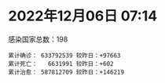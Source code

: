 
# 2022年12月06日 07:14
感染国家总数：198
```
累计确诊： 633792539 较昨日：+97663
累计死亡：   6631991 较昨日：+602
累计治愈： 587812709 较昨日：+146219
```
<div id="main" style="width:100%;height:800px;margin-bottom:10px;"></div>
<div id="second" style="width:100%;height:1000px;margin-bottom:10px;"></div>
<div id="third" style="width:100%;height:1000px;margin-bottom:10px;"></div>
<div id="last" style="width:100%;height:3000px;"></div>

<script>
import * as echarts from "echarts";
export default {
  mounted () {
    this.chart = echarts.init(document.getElementById("main"), "dark")
    this.secondChart = echarts.init(document.getElementById("second"), "dark")
    this.thirdChart = echarts.init(document.getElementById("third"), "dark")
    this.lastChart = echarts.init(document.getElementById("last"), "dark")
    var option = {
      tooltip: { trigger: "axis", axisPointer: { type: "shadow" } },
      legend: {},
      grid: { left: "3%", right: "4%", bottom: "3%", containLabel: true },
      xAxis: { type: "value" },
      yAxis: {
        type: "category", data: ["意大利","日本","韩国","巴西","德国","法国","印度","美国",]
      },
      series: [
        { name: "新增确诊", type: "bar", stack: "total", label: { show: true }, emphasis: { focus: "series" }, data: [0,47621,0,0,0,10591,207,4213,] }, 
        { name: "累计确诊", type: "bar", stack: "total", label: { show: true }, emphasis: { focus: "series" }, data: [24488080,25268073,27331250,35408852,36557861,38078565,44674874,100867319,] }, 
        { name: "新增死亡", type: "bar", stack: "total", label: { show: true }, emphasis: { focus: "series" }, data: [0,117,0,0,0,152,2,26,] }, 
        { name: "累计死亡", type: "bar", stack: "total", label: { show: true }, emphasis: { focus: "series" }, data: [181733,50461,30769,690231,158198,159245,530630,1106886,] }, 
        { name: "累计治愈", type: "bar", stack: "total", label: { show: true }, emphasis: { focus: "series" }, data: [23799178,20766771,26382172,34262104,35913000,37023020,44138554,98289391,] },]
    }
    this.chart.setOption(option);
    var secondOption = {
      tooltip: { trigger: "axis", axisPointer: { type: "shadow" } },
      legend: {},
      grid: { left: "3%", right: "4%", bottom: "3%", containLabel: true },
      xAxis: { type: "value" },
      yAxis: {
        type: "category", data: ["墨西哥","伊朗","荷兰","阿根廷","澳大利亚","越南","西班牙","土耳其","俄罗斯","英国",]
      },
      series: [
        { name: "新增确诊", type: "bar", stack: "total", label: { show: true }, emphasis: { focus: "series" }, data: [0,69,0,0,0,427,0,0,5667,356,] }, 
        { name: "累计确诊", type: "bar", stack: "total", label: { show: true }, emphasis: { focus: "series" }, data: [7132792,7559924,8656774,9739856,10754429,11518149,13614807,17005537,21623268,24252017,] }, 
        { name: "新增死亡", type: "bar", stack: "total", label: { show: true }, emphasis: { focus: "series" }, data: [0,5,0,0,0,0,0,0,52,0,] }, 
        { name: "累计死亡", type: "bar", stack: "total", label: { show: true }, emphasis: { focus: "series" }, data: [330525,144645,23579,130034,16244,43177,116108,101400,392283,213037,] }, 
        { name: "累计治愈", type: "bar", stack: "total", label: { show: true }, emphasis: { focus: "series" }, data: [6400759,7335330,8496202,9590207,10546102,10608988,13403322,16904137,21023627,24692,] },]
    }
    this.secondChart.setOption(secondOption);
    var thirdOption = {
      tooltip: { trigger: "axis", axisPointer: { type: "shadow" } },
      legend: {},
      grid: { left: "3%", right: "4%", bottom: "3%", containLabel: true },
      xAxis: { type: "value" },
      yAxis: {
        type: "category", data: ["以色列","智利","马来西亚","乌克兰","希腊","葡萄牙","奥地利","哥伦比亚","波兰","印度尼西亚",]
      },
      series: [
        { name: "新增确诊", type: "bar", stack: "total", label: { show: true }, emphasis: { focus: "series" }, data: [2292,2257,1576,0,0,0,7284,0,109,2234,] }, 
        { name: "累计确诊", type: "bar", stack: "total", label: { show: true }, emphasis: { focus: "series" }, data: [4729614,4939304,5001908,5341284,5404690,5546290,5583979,6318021,6354511,6682437,] }, 
        { name: "新增死亡", type: "bar", stack: "total", label: { show: true }, emphasis: { focus: "series" }, data: [4,16,3,0,0,0,0,0,0,48,] }, 
        { name: "累计死亡", type: "bar", stack: "total", label: { show: true }, emphasis: { focus: "series" }, data: [11882,62587,36716,110586,34309,25517,21230,141911,118340,160026,] }, 
        { name: "累计治愈", type: "bar", stack: "total", label: { show: true }, emphasis: { focus: "series" }, data: [4704016,4867554,4943392,5216858,5338821,5500769,5515749,6142640,5335940,6474271,] },]
    }
    this.thirdChart.setOption(thirdOption);
    var lastOption = {
      tooltip: { trigger: "axis", axisPointer: { type: "shadow" } },
      legend: {},
      grid: { left: "3%", right: "4%", bottom: "3%", containLabel: true },
      xAxis: { type: "value" },
      yAxis: {
        type: "category", data: ["朝鲜","西撒哈拉","蒙特塞拉特岛","梵蒂冈","红宝石公主号","钻石公主号","圣文森特岛","列支敦士登公国","安圭拉","圣多美和普林西比","特克斯和凯科斯群岛","圣基茨和尼维斯","乍得","塞拉利昂","利比里亚","几内亚比绍","科摩罗","安提瓜和巴布达","尼日尔","厄立特里亚","也门","冈比亚","中非共和国","摩纳哥","吉布提","多米尼克","萨摩亚","赤道几内亚","塔吉克斯坦","南苏丹","尼加拉瓜","格林纳达","直布罗陀","布基纳法索","圣马力诺","东帝汶","刚果（布）","索马里","贝宁","圣卢西亚","马里","海地","莱索托","巴哈马","几内亚","多哥","坦桑尼亚","毛里求斯","阿鲁巴","巴布亚新几内亚","安道尔","加蓬","塞舌尔","布隆迪","叙利亚","不丹","佛得角","毛里塔尼亚","苏丹","马达加斯加","斐济","伯利兹","圭亚那","斯威士兰","新喀里多尼亚","法属波利尼西亚","苏里南","科特迪瓦","马拉维","塞内加尔","刚果（金）","法属圭亚那","巴巴多斯","安哥拉","马耳他","喀麦隆","卢旺达","柬埔寨","波多黎各","牙买加","乌干达","纳米比亚","加纳","特立尼达和多巴哥","马尔代夫","萨尔瓦多","阿富汗","吉尔吉斯斯坦","冰岛","老挝","马提尼克岛","莫桑比克","文莱","乌兹别克斯坦","津巴布韦","尼日利亚","阿尔及利亚","黑山","卢森堡","博茨瓦纳","阿尔巴尼亚","赞比亚","肯尼亚","北马其顿","阿曼","波黑","亚美尼亚","洪都拉斯","卡塔尔","埃塞俄比亚","利比亚","埃及","委内瑞拉","摩尔多瓦","爱沙尼亚","塞浦路斯","巴勒斯坦","缅甸","多米尼加","科威特","斯里兰卡","巴林","巴拉圭","阿塞拜疆","沙特阿拉伯","拉脱维亚","蒙古国","乌拉圭","白俄罗斯","尼泊尔","巴拿马","厄瓜多尔","阿联酋","古巴","玻利维亚","突尼斯","哥斯达黎加","危地马拉","黎巴嫩","克罗地亚","斯洛文尼亚","摩洛哥","立陶宛","保加利亚","哈萨克斯坦","芬兰","挪威","巴基斯坦","爱尔兰","约旦","格鲁吉亚","斯洛伐克","新西兰","孟加拉国","匈牙利","新加坡","塞尔维亚","伊拉克","瑞典","丹麦","罗马尼亚","菲律宾","南非","秘鲁","瑞士","加拿大","捷克","比利时","泰国",]
      },
      series: [
        { name: "新增确诊", type: "bar", stack: "total", label: { show: true }, emphasis: { focus: "series" }, data: [0,0,0,0,0,0,0,0,0,0,0,0,0,0,0,0,0,0,0,0,0,0,0,58,0,0,0,0,0,0,0,0,0,0,0,0,0,0,0,0,0,0,0,0,0,0,0,0,0,0,0,0,0,0,0,0,7,0,0,0,0,0,0,0,0,0,0,0,0,0,0,0,0,0,21,0,0,15,0,0,0,0,0,0,0,0,67,0,0,0,0,0,0,0,0,0,6,26,0,0,5,0,9,0,92,29,0,0,0,26,0,0,0,0,0,0,0,6,0,0,3,128,0,0,86,719,0,0,0,2,0,0,65,13,0,0,0,0,86,0,513,46,34,0,114,0,0,0,0,0,0,14,0,26,0,776,731,0,0,1458,1904,1159,105,0,0,0,127,0,4284,] }, 
        { name: "累计确诊", type: "bar", stack: "total", label: { show: true }, emphasis: { focus: "series" }, data: [1,10,11,29,620,712,2298,3026,3904,6278,6446,6552,7646,7759,8022,8848,8965,9106,9931,10189,11945,12586,15311,15598,15690,15760,15967,17183,17786,18350,18491,19613,20207,21631,22167,23354,25375,27286,27980,29550,32760,33862,34490,37491,38153,39332,40656,41175,43641,46247,47219,48973,50068,50639,57404,62503,63085,63421,63637,67488,68451,69048,71650,73908,76051,77137,81581,87888,88086,88873,94204,96389,104416,104676,115891,123993,132762,138157,151732,151931,169733,169946,171023,185377,185618,201785,206273,206530,207355,216810,224468,230624,241044,246833,257893,266283,271113,283844,297757,326633,333413,333746,341933,344710,399119,400601,445737,458921,480630,494786,507084,515645,547841,595073,609233,618248,620816,633324,650990,662747,671714,696851,777525,824499,825859,965678,993372,993875,994037,1000911,1002161,1011132,1044843,1111447,1112501,1147072,1148914,1160002,1220800,1254814,1264000,1269391,1277579,1287693,1397527,1405255,1469560,1575330,1680548,1746997,1806918,1856391,1979614,2036663,2166352,2173172,2426176,2463724,2632091,3150183,3298738,4042182,4043017,4300576,4317035,4408276,4561350,4639411,4711528,] }, 
        { name: "新增死亡", type: "bar", stack: "total", label: { show: true }, emphasis: { focus: "series" }, data: [0,0,0,0,0,0,0,0,0,0,0,0,0,0,0,0,0,0,0,0,0,0,0,0,0,0,0,0,0,0,0,0,0,0,0,0,0,0,0,0,0,0,0,0,0,0,0,0,0,0,0,0,0,0,0,0,0,0,0,0,0,0,0,0,0,0,0,0,0,0,0,0,0,0,0,0,0,0,0,0,0,0,0,0,0,0,1,0,0,0,0,0,0,0,0,0,0,0,0,0,0,0,0,0,0,2,0,0,0,0,0,0,0,0,0,0,0,0,0,0,0,0,0,0,2,0,0,0,0,0,0,0,0,0,0,0,0,0,1,0,3,0,0,0,0,0,0,0,0,0,0,1,0,1,0,1,8,0,0,14,13,25,0,0,0,0,0,0,105,] }, 
        { name: "累计死亡", type: "bar", stack: "total", label: { show: true }, emphasis: { focus: "series" }, data: [1,1,1,0,10,13,12,59,12,77,36,46,194,126,294,176,161,146,312,103,2159,372,113,63,189,74,29,183,125,138,225,237,110,387,119,138,386,1361,163,404,742,860,706,833,464,290,845,1035,236,668,157,306,171,38,3163,21,412,997,4990,1413,878,688,1285,1422,314,649,1393,830,2685,1968,1455,411,567,1924,809,1965,1467,3056,2609,3320,3630,4080,1461,4267,311,4230,7835,2991,219,758,1071,2226,225,1637,5606,3155,6881,2790,1133,2790,3593,4019,5684,9568,4260,16205,8710,11051,685,7572,6437,24613,5829,11918,2790,1237,5404,19488,4384,2570,16805,1536,19630,9983,9474,6102,2179,7537,7118,12019,8526,35940,2348,8530,22250,29268,9046,19956,10740,17348,6943,16285,9437,38050,13693,7448,4325,30632,8159,14122,16882,20742,3337,29435,48287,1706,17412,25364,21095,7555,67289,64750,102464,217496,14318,47781,41904,33061,33285,] }, 
        { name: "累计治愈", type: "bar", stack: "total", label: { show: true }, emphasis: { focus: "series" }, data: [0,9,2,29,0,699,2233,2948,3879,6201,6392,6482,4874,4393,7715,8642,8786,8954,8890,10086,9124,12189,14615,15397,15427,15673,1605,16879,17264,18115,4225,19358,16579,21143,21826,23102,24006,13182,27746,29095,31941,32897,25980,36366,37218,39035,183,39396,42438,43982,46731,48582,49606,50418,54232,61564,62530,62421,58016,65602,66524,68325,70232,72392,74603,33500,49626,87051,85009,86872,83610,11254,102435,102367,114499,118616,131112,135027,129614,99392,100431,165826,169553,180912,163687,179410,184045,196406,75685,7660,0,228310,222140,241486,251904,259640,182582,280810,288991,323747,328252,329690,335698,334335,384669,378460,434866,132498,478063,472522,500604,442182,540879,504142,524990,605050,614962,607863,644785,660095,654889,694364,698317,814247,813357,950319,987141,985312,985592,988800,985881,973448,1024997,1102803,1078463,983630,860711,1133249,1087587,1235467,1241054,1252026,1262603,1245169,1382292,1368999,1463003,1538689,1666852,1731007,1776548,1834296,1942897,1986178,2104358,2098782,2398709,2437149,2595550,3136480,3226956,3959525,3912506,3979556,4232975,4309697,4511558,4584854,4649509,] },]
    }
    this.lastChart.setOption(lastOption);

    window.onresize = () => {
      this.chart.resize()
      this.secondChart.resize()
      this.thirdChart.resize()
      this.lastChart.resize()
    }
  }
};
</script>

|国家|新增确诊|累计确诊|新增死亡|累计死亡|累计治愈|
|:--:|---:|---:|---:|---:|---:|
|美国|4213|100867319|26|1106886|98289391|
|印度|207|44674874|2|530630|44138554|
|法国|10591|38078565|152|159245|37023020|
|德国|0|36557861|0|158198|35913000|
|巴西|0|35408852|0|690231|34262104|
|韩国|0|27331250|0|30769|26382172|
|日本|47621|25268073|117|50461|20766771|
|意大利|0|24488080|0|181733|23799178|
|英国|356|24252017|0|213037|24692|
|俄罗斯|5667|21623268|52|392283|21023627|
|土耳其|0|17005537|0|101400|16904137|
|西班牙|0|13614807|0|116108|13403322|
|越南|427|11518149|0|43177|10608988|
|澳大利亚|0|10754429|0|16244|10546102|
|阿根廷|0|9739856|0|130034|9590207|
|荷兰|0|8656774|0|23579|8496202|
|伊朗|69|7559924|5|144645|7335330|
|墨西哥|0|7132792|0|330525|6400759|
|印度尼西亚|2234|6682437|48|160026|6474271|
|波兰|109|6354511|0|118340|5335940|
|哥伦比亚|0|6318021|0|141911|6142640|
|奥地利|7284|5583979|0|21230|5515749|
|葡萄牙|0|5546290|0|25517|5500769|
|希腊|0|5404690|0|34309|5338821|
|乌克兰|0|5341284|0|110586|5216858|
|马来西亚|1576|5001908|3|36716|4943392|
|智利|2257|4939304|16|62587|4867554|
|以色列|2292|4729614|4|11882|4704016|
|泰国|4284|4711528|105|33285|4649509|
|比利时|0|4639411|0|33061|4584854|
|捷克|127|4561350|0|41904|4511558|
|加拿大|0|4408276|0|47781|4309697|
|瑞士|0|4317035|0|14318|4232975|
|秘鲁|0|4300576|0|217496|3979556|
|南非|105|4043017|0|102464|3912506|
|菲律宾|1159|4042182|25|64750|3959525|
|罗马尼亚|1904|3298738|13|67289|3226956|
|丹麦|1458|3150183|14|7555|3136480|
|瑞典|0|2632091|0|21095|2595550|
|伊拉克|0|2463724|0|25364|2437149|
|塞尔维亚|731|2426176|8|17412|2398709|
|新加坡|776|2173172|1|1706|2098782|
|匈牙利|0|2166352|0|48287|2104358|
|孟加拉国|26|2036663|1|29435|1986178|
|新西兰|0|1979614|0|3337|1942897|
|斯洛伐克|14|1856391|1|20742|1834296|
|格鲁吉亚|0|1806918|0|16882|1776548|
|约旦|0|1746997|0|14122|1731007|
|爱尔兰|0|1680548|0|8159|1666852|
|巴基斯坦|0|1575330|0|30632|1538689|
|挪威|0|1469560|0|4325|1463003|
|芬兰|0|1405255|0|7448|1368999|
|哈萨克斯坦|114|1397527|0|13693|1382292|
|保加利亚|0|1287693|0|38050|1245169|
|立陶宛|34|1277579|0|9437|1262603|
|摩洛哥|46|1269391|0|16285|1252026|
|斯洛文尼亚|513|1264000|3|6943|1241054|
|克罗地亚|0|1254814|0|17348|1235467|
|黎巴嫩|86|1220800|1|10740|1087587|
|危地马拉|0|1160002|0|19956|1133249|
|哥斯达黎加|0|1148914|0|9046|860711|
|突尼斯|0|1147072|0|29268|983630|
|玻利维亚|0|1112501|0|22250|1078463|
|古巴|13|1111447|0|8530|1102803|
|阿联酋|65|1044843|0|2348|1024997|
|厄瓜多尔|0|1011132|0|35940|973448|
|巴拿马|0|1002161|0|8526|985881|
|尼泊尔|2|1000911|0|12019|988800|
|白俄罗斯|0|994037|0|7118|985592|
|乌拉圭|0|993875|0|7537|985312|
|蒙古国|0|993372|0|2179|987141|
|拉脱维亚|719|965678|0|6102|950319|
|沙特阿拉伯|86|825859|2|9474|813357|
|阿塞拜疆|0|824499|0|9983|814247|
|巴拉圭|0|777525|0|19630|698317|
|巴林|128|696851|0|1536|694364|
|斯里兰卡|3|671714|0|16805|654889|
|科威特|0|662747|0|2570|660095|
|多米尼加|0|650990|0|4384|644785|
|缅甸|6|633324|0|19488|607863|
|巴勒斯坦|0|620816|0|5404|614962|
|塞浦路斯|0|618248|0|1237|605050|
|爱沙尼亚|0|609233|0|2790|524990|
|摩尔多瓦|0|595073|0|11918|504142|
|委内瑞拉|0|547841|0|5829|540879|
|埃及|0|515645|0|24613|442182|
|利比亚|0|507084|0|6437|500604|
|埃塞俄比亚|26|494786|0|7572|472522|
|卡塔尔|0|480630|0|685|478063|
|洪都拉斯|0|458921|0|11051|132498|
|亚美尼亚|0|445737|0|8710|434866|
|波黑|29|400601|2|16205|378460|
|阿曼|92|399119|0|4260|384669|
|北马其顿|0|344710|0|9568|334335|
|肯尼亚|9|341933|0|5684|335698|
|赞比亚|0|333746|0|4019|329690|
|阿尔巴尼亚|5|333413|0|3593|328252|
|博茨瓦纳|0|326633|0|2790|323747|
|卢森堡|0|297757|0|1133|288991|
|黑山|26|283844|0|2790|280810|
|阿尔及利亚|6|271113|0|6881|182582|
|尼日利亚|0|266283|0|3155|259640|
|津巴布韦|0|257893|0|5606|251904|
|乌兹别克斯坦|0|246833|0|1637|241486|
|文莱|0|241044|0|225|222140|
|莫桑比克|0|230624|0|2226|228310|
|马提尼克岛|0|224468|0|1071|0|
|老挝|0|216810|0|758|7660|
|冰岛|0|207355|0|219|75685|
|吉尔吉斯斯坦|0|206530|0|2991|196406|
|阿富汗|67|206273|1|7835|184045|
|萨尔瓦多|0|201785|0|4230|179410|
|马尔代夫|0|185618|0|311|163687|
|特立尼达和多巴哥|0|185377|0|4267|180912|
|加纳|0|171023|0|1461|169553|
|纳米比亚|0|169946|0|4080|165826|
|乌干达|0|169733|0|3630|100431|
|牙买加|0|151931|0|3320|99392|
|波多黎各|0|151732|0|2609|129614|
|柬埔寨|15|138157|0|3056|135027|
|卢旺达|0|132762|0|1467|131112|
|喀麦隆|0|123993|0|1965|118616|
|马耳他|21|115891|0|809|114499|
|安哥拉|0|104676|0|1924|102367|
|巴巴多斯|0|104416|0|567|102435|
|法属圭亚那|0|96389|0|411|11254|
|刚果（金）|0|94204|0|1455|83610|
|塞内加尔|0|88873|0|1968|86872|
|马拉维|0|88086|0|2685|85009|
|科特迪瓦|0|87888|0|830|87051|
|苏里南|0|81581|0|1393|49626|
|法属波利尼西亚|0|77137|0|649|33500|
|新喀里多尼亚|0|76051|0|314|74603|
|斯威士兰|0|73908|0|1422|72392|
|圭亚那|0|71650|0|1285|70232|
|伯利兹|0|69048|0|688|68325|
|斐济|0|68451|0|878|66524|
|马达加斯加|0|67488|0|1413|65602|
|苏丹|0|63637|0|4990|58016|
|毛里塔尼亚|0|63421|0|997|62421|
|佛得角|7|63085|0|412|62530|
|不丹|0|62503|0|21|61564|
|叙利亚|0|57404|0|3163|54232|
|布隆迪|0|50639|0|38|50418|
|塞舌尔|0|50068|0|171|49606|
|加蓬|0|48973|0|306|48582|
|安道尔|0|47219|0|157|46731|
|巴布亚新几内亚|0|46247|0|668|43982|
|阿鲁巴|0|43641|0|236|42438|
|毛里求斯|0|41175|0|1035|39396|
|坦桑尼亚|0|40656|0|845|183|
|多哥|0|39332|0|290|39035|
|几内亚|0|38153|0|464|37218|
|巴哈马|0|37491|0|833|36366|
|莱索托|0|34490|0|706|25980|
|海地|0|33862|0|860|32897|
|马里|0|32760|0|742|31941|
|圣卢西亚|0|29550|0|404|29095|
|贝宁|0|27980|0|163|27746|
|索马里|0|27286|0|1361|13182|
|刚果（布）|0|25375|0|386|24006|
|东帝汶|0|23354|0|138|23102|
|圣马力诺|0|22167|0|119|21826|
|布基纳法索|0|21631|0|387|21143|
|直布罗陀|0|20207|0|110|16579|
|格林纳达|0|19613|0|237|19358|
|尼加拉瓜|0|18491|0|225|4225|
|南苏丹|0|18350|0|138|18115|
|塔吉克斯坦|0|17786|0|125|17264|
|赤道几内亚|0|17183|0|183|16879|
|萨摩亚|0|15967|0|29|1605|
|多米尼克|0|15760|0|74|15673|
|吉布提|0|15690|0|189|15427|
|摩纳哥|58|15598|0|63|15397|
|中非共和国|0|15311|0|113|14615|
|冈比亚|0|12586|0|372|12189|
|也门|0|11945|0|2159|9124|
|厄立特里亚|0|10189|0|103|10086|
|尼日尔|0|9931|0|312|8890|
|安提瓜和巴布达|0|9106|0|146|8954|
|科摩罗|0|8965|0|161|8786|
|几内亚比绍|0|8848|0|176|8642|
|利比里亚|0|8022|0|294|7715|
|塞拉利昂|0|7759|0|126|4393|
|乍得|0|7646|0|194|4874|
|圣基茨和尼维斯|0|6552|0|46|6482|
|特克斯和凯科斯群岛|0|6446|0|36|6392|
|圣多美和普林西比|0|6278|0|77|6201|
|安圭拉|0|3904|0|12|3879|
|列支敦士登公国|0|3026|0|59|2948|
|圣文森特岛|0|2298|0|12|2233|
|钻石公主号|0|712|0|13|699|
|红宝石公主号|0|620|0|10|0|
|梵蒂冈|0|29|0|0|29|
|蒙特塞拉特岛|0|11|0|1|2|
|西撒哈拉|0|10|0|1|9|
|朝鲜|0|1|0|1|0|

